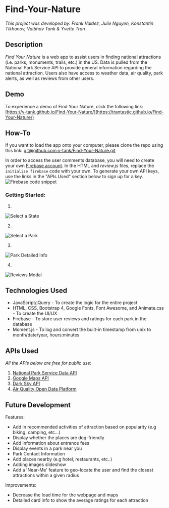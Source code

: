 # Find-Your-Nature

_This project was developed by: Frank Valdez, Julie Nguyen, Konstantin Tikhonov, Vaibhav Tank & Yvette Tran_


## Description ##

*Find Your Nature* is a web app to assist users in finding national attractions (i.e. parks, monuments, trails, etc.) in the US. Data is pulled from the National Park Service API to provide general information regarding the national attraction. Users also have access to weather data, air quality, park alerts, as well as reviews from other users.


## Demo ##

To experience a demo of Find Your Nature, click the following link: [https://v-tank.github.io/Find-Your-Nature/](https://trantastic.github.io/Find-Your-Nature/)


## How-To ## 

If you want to load the app onto your computer, please clone the repo using this link: [git@github.com:v-tank/Find-Your-Nature.git](git@github.com:v-tank/Find-Your-Nature.git)

In order to access the user comments database, you will need to create your own [Firebase account](https://firebase.google.com/). In the HTML and *review.js* files, replace the `initialize firebase` code with your own. To generate your own API keys, use the links in the "APIs Used" section below to sign up for a key.
![](https://github.com/v-tank/Find-Your-Nature/blob/readme/readme-images/firebase.png "Firebase code snippet")


### Getting Started: ###

1. 
![](https://github.com/v-tank/Find-Your-Nature/blob/readme/readme-images/Slide1.png "Select a State")

2. 
![](https://github.com/v-tank/Find-Your-Nature/blob/readme/readme-images/Slide2.png "Select a Park")

3. 
![](https://github.com/v-tank/Find-Your-Nature/blob/readme/readme-images/Slide3.png "Park Detailed Info")

4. 
![](https://github.com/v-tank/Find-Your-Nature/blob/readme/readme-images/Slide4.png "Reviews Modal")


## Technologies Used ##

* JavaScript/jQuery - To create the logic for the entire project
* HTML, CSS, Bootstrap 4, Google Fonts, Font Awesome, and Animate.css - To create the UI/UX
* Firebase - To store user reviews and ratings for each park in the database
* Moment.js - To log and convert the built-in timestamp from unix to month/date/year, hours:minutes 


## APIs Used ## 

_All the APIs below are free for public use:_
1. [National Park Service Data API](https://www.nps.gov/subjects/digital/nps-data-api.htm)
2. [Google Maps API](https://developers.google.com/maps/)
3. [Dark Sky API](https://darksky.net/dev)
4. [Air Quality Open Data Platform](http://aqicn.org/data-platform/token/#/)


## Future Development ##

Features:
* Add in recommended activities of attraction based on popularity (e.g biking, camping, etc…)
* Display whether the places are dog-friendly
* Add information about entrance fees
* Display events in a park near you
* Park Contact Information
* Add places nearby (e.g hotel, restaurants, etc..)
* Adding images slideshow
* Add a 'Near-Me' feature to geo-locate the user and find the closest attractions within a given radius

Improvements:
* Decrease the load time for the webpage and maps
* Detailed card info to show the average ratings for each attraction